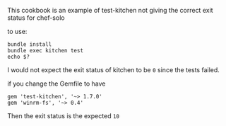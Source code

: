 This cookbook is an example of test-kitchen not giving the correct exit status for chef-solo

to use:

    bundle install
    bundle exec kitchen test
    echo $?

I would not expect the exit status of kitchen to be `0` since the tests failed.

if you change the Gemfile to have

    gem 'test-kitchen', '~> 1.7.0'
    gem 'winrm-fs', '~> 0.4'
    
Then the exit status is the expected `10`
